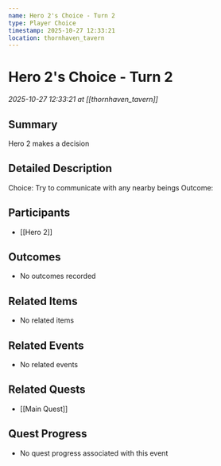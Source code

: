 ```yaml
---
name: Hero 2's Choice - Turn 2
type: Player Choice
timestamp: 2025-10-27 12:33:21
location: thornhaven_tavern
---
```


# Hero 2's Choice - Turn 2

*2025-10-27 12:33:21 at [[thornhaven_tavern]]*

## Summary
Hero 2 makes a decision

## Detailed Description
Choice: Try to communicate with any nearby beings
Outcome: 

## Participants
- [[Hero 2]]

## Outcomes
- No outcomes recorded

## Related Items
- No related items

## Related Events
- No related events

## Related Quests
- [[Main Quest]]

## Quest Progress
- No quest progress associated with this event
